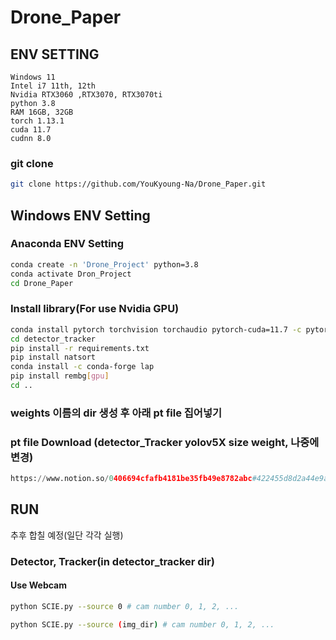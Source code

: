 # Drone_Paper



## ENV SETTING ##
	Windows 11
	Intel i7 11th, 12th
	Nvidia RTX3060 ,RTX3070, RTX3070ti
	python 3.8
	RAM 16GB, 32GB
	torch 1.13.1
	cuda 11.7
	cudnn 8.0
	
### git clone ###
```bash
git clone https://github.com/YouKyoung-Na/Drone_Paper.git
```

## Windows ENV Setting ##
### Anaconda ENV Setting ###
```bash
conda create -n 'Drone_Project' python=3.8
conda activate Dron_Project
cd Drone_Paper
```

### Install library(For use Nvidia GPU) ###
```bash
conda install pytorch torchvision torchaudio pytorch-cuda=11.7 -c pytorch -c nvidia
cd detector_tracker
pip install -r requirements.txt
pip install natsort
conda install -c conda-forge lap
pip install rembg[gpu]
cd ..
```


### weights 이름의 dir 생성 후 아래 pt file 집어넣기 ###


### pt file Download (detector_Tracker yolov5X size weight, 나중에 변경) ###
```python
https://www.notion.so/0406694cfafb4181be35fb49e8782abc#422455d8d2a44e9a9ea5a057df1ee363
```

## RUN ##
추후 합칠 예정(일단 각각 실행)

### Detector, Tracker(in detector_tracker dir) ###

#### Use Webcam ####
```bash
python SCIE.py --source 0 # cam number 0, 1, 2, ...
```

```bash
python SCIE.py --source (img_dir) # cam number 0, 1, 2, ...
```
